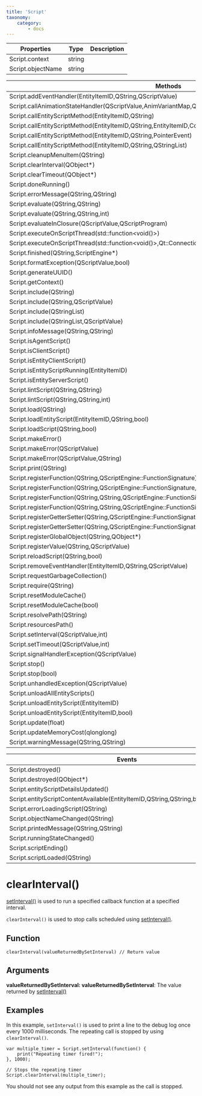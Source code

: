 ```yaml
---
title: 'Script'
taxonomy:
    category:
        - docs
---
```


| Properties        | Type   | Description |
| ----------------- | ------ | ----------- |
| Script.context    | string |             |
| Script.objectName | string |             |

| Methods                                  |
| ---------------------------------------- |
| Script.addEventHandler(EntityItemID,QString,QScriptValue) |
| Script.callAnimationStateHandler(QScriptValue,AnimVariantMap,QStringList,bool,AnimVariantResultHandler) |
| Script.callEntityScriptMethod(EntityItemID,QString) |
| Script.callEntityScriptMethod(EntityItemID,QString,EntityItemID,Collision) |
| Script.callEntityScriptMethod(EntityItemID,QString,PointerEvent) |
| Script.callEntityScriptMethod(EntityItemID,QString,QStringList) |
| Script.cleanupMenuItem(QString)          |
| Script.clearInterval(QObject*)           |
| Script.clearTimeout(QObject*)            |
| Script.doneRunning()                     |
| Script.errorMessage(QString,QString)     |
| Script.evaluate(QString,QString)         |
| Script.evaluate(QString,QString,int)     |
| Script.evaluateInClosure(QScriptValue,QScriptProgram) |
| Script.executeOnScriptThread(std::function<void()>) |
| Script.executeOnScriptThread(std::function<void()>,Qt::ConnectionType) |
| Script.finished(QString,ScriptEngine*)   |
| Script.formatException(QScriptValue,bool) |
| Script.generateUUID()                    |
| Script.getContext()                      |
| Script.include(QString)                  |
| Script.include(QString,QScriptValue)     |
| Script.include(QStringList)              |
| Script.include(QStringList,QScriptValue) |
| Script.infoMessage(QString,QString)      |
| Script.isAgentScript()                   |
| Script.isClientScript()                  |
| Script.isEntityClientScript()            |
| Script.isEntityScriptRunning(EntityItemID) |
| Script.isEntityServerScript()            |
| Script.lintScript(QString,QString)       |
| Script.lintScript(QString,QString,int)   |
| Script.load(QString)                     |
| Script.loadEntityScript(EntityItemID,QString,bool) |
| Script.loadScript(QString,bool)          |
| Script.makeError()                       |
| Script.makeError(QScriptValue)           |
| Script.makeError(QScriptValue,QString)   |
| Script.print(QString)                    |
| Script.registerFunction(QString,QScriptEngine::FunctionSignature) |
| Script.registerFunction(QString,QScriptEngine::FunctionSignature,int) |
| Script.registerFunction(QString,QString,QScriptEngine::FunctionSignature) |
| Script.registerFunction(QString,QString,QScriptEngine::FunctionSignature,int) |
| Script.registerGetterSetter(QString,QScriptEngine::FunctionSignature,QScriptEngine::FunctionSignature) |
| Script.registerGetterSetter(QString,QScriptEngine::FunctionSignature,QScriptEngine::FunctionSignature,QString) |
| Script.registerGlobalObject(QString,QObject*) |
| Script.registerValue(QString,QScriptValue) |
| Script.reloadScript(QString,bool)        |
| Script.removeEventHandler(EntityItemID,QString,QScriptValue) |
| Script.requestGarbageCollection()        |
| Script.require(QString)                  |
| Script.resetModuleCache()                |
| Script.resetModuleCache(bool)            |
| Script.resolvePath(QString)              |
| Script.resourcesPath()                   |
| Script.setInterval(QScriptValue,int)     |
| Script.setTimeout(QScriptValue,int)      |
| Script.signalHandlerException(QScriptValue) |
| Script.stop()                            |
| Script.stop(bool)                        |
| Script.unhandledException(QScriptValue)  |
| Script.unloadAllEntityScripts()          |
| Script.unloadEntityScript(EntityItemID)  |
| Script.unloadEntityScript(EntityItemID,bool) |
| Script.update(float)                     |
| Script.updateMemoryCost(qlonglong)       |
| Script.warningMessage(QString,QString)   |

| Events                                   |
| ---------------------------------------- |
| Script.destroyed()                       |
| Script.destroyed(QObject*)               |
| Script.entityScriptDetailsUpdated()      |
| Script.entityScriptContentAvailable(EntityItemID,QString,QString,bool,bool,QString) |
| Script.errorLoadingScript(QString)       |
| Script.objectNameChanged(QString)        |
| Script.printedMessage(QString,QString)   |
| Script.runningStateChanged()             |
| Script.scriptEnding()                    |
| Script.scriptLoaded(QString)             |

# clearInterval()

[setInterval()](https://wiki.highfidelity.com/wiki/SetInterval()) is used to run a specified callback function at a specified interval.

`clearInterval()` is used to stop calls scheduled using [setInterval()](https://wiki.highfidelity.com/wiki/SetInterval()).

## Function

`clearInterval(valueReturnedBySetInterval) // Return value`

## Arguments

**valueReturnedBySetInterval: valueReturnedBySetInterval**: The value returned by [setInterval()](https://wiki.highfidelity.com/wiki/SetInterval())

## Examples

In this example, `setInterval()` is used to print a line to the debug log once every 1000 milliseconds. The repeating call is stopped by using `clearInterval()`.

```
var multiple_timer = Script.setInterval(function() {
    print("Repeating timer fired!"); 
}, 1000);

// Stops the repeating timer
Script.clearInterval(multiple_timer);

```

You should not see any output from this example as the call is stopped.